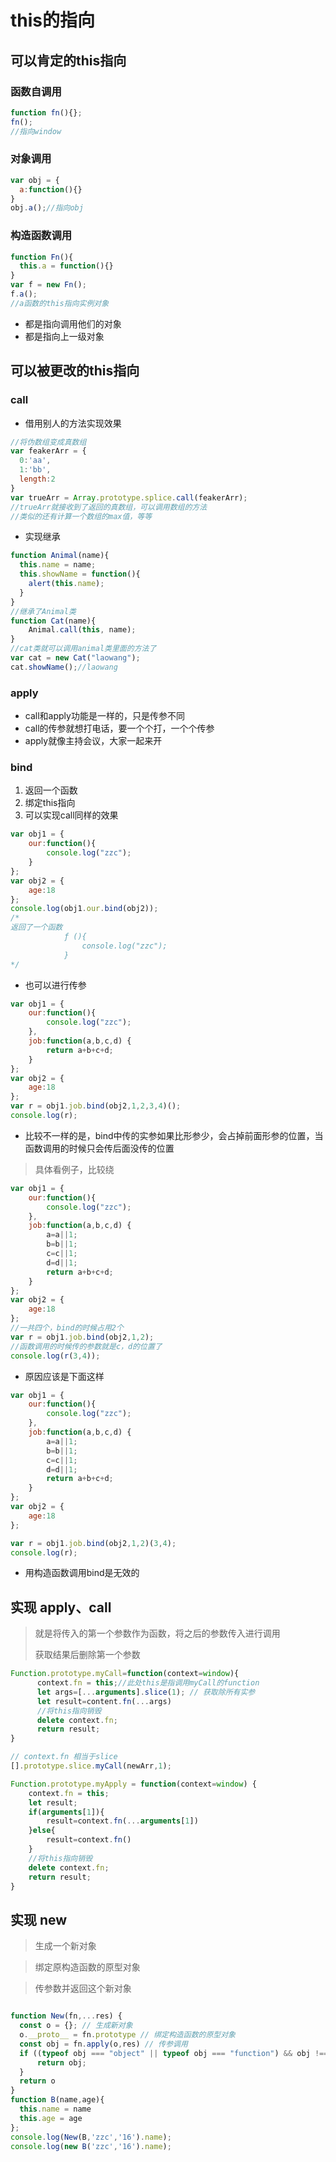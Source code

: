 # this的指向

## 可以肯定的this指向

### 函数自调用

```js
function fn(){};
fn();
//指向window
```

### 对象调用

```js
var obj = {
  a:function(){}
}
obj.a();//指向obj
```

### 构造函数调用

```js
function Fn(){
  this.a = function(){}
}
var f = new Fn();
f.a();
//a函数的this指向实例对象
```

- 都是指向调用他们的对象
- 都是指向上一级对象

## 可以被更改的this指向

### call

- 借用别人的方法实现效果

```js
//将伪数组变成真数组
var feakerArr = {
  0:'aa',
  1:'bb',
  length:2
}
var trueArr = Array.prototype.splice.call(feakerArr);
//trueArr就接收到了返回的真数组，可以调用数组的方法
//类似的还有计算一个数组的max值，等等
```

- 实现继承

```js
function Animal(name){
  this.name = name;
  this.showName = function(){
    alert(this.name);
  }
}
//继承了Animal类
function Cat(name){
    Animal.call(this, name);
}
//cat类就可以调用animal类里面的方法了
var cat = new Cat("laowang");
cat.showName();//laowang
```



### apply

- call和apply功能是一样的，只是传参不同
- call的传参就想打电话，要一个个打，一个个传参
- apply就像主持会议，大家一起来开

### bind

1. 返回一个函数
2. 绑定this指向
3. 可以实现call同样的效果

```js
var obj1 = {
    our:function(){
        console.log("zzc");
    }
};
var obj2 = {
    age:18
};
console.log(obj1.our.bind(obj2));
/*
返回了一个函数
			ƒ (){
                console.log("zzc");
            }
*/
```

- 也可以进行传参

```js
var obj1 = {
    our:function(){
        console.log("zzc");
    },
    job:function(a,b,c,d) {
        return a+b+c+d;
    }
};
var obj2 = {
    age:18
};
var r = obj1.job.bind(obj2,1,2,3,4)();
console.log(r);
```

- 比较不一样的是，bind中传的实参如果比形参少，会占掉前面形参的位置，当函数调用的时候只会传后面没传的位置

> 具体看例子，比较绕

```js
var obj1 = {
    our:function(){
        console.log("zzc");
    },
    job:function(a,b,c,d) {
        a=a||1;
        b=b||1;
        c=c||1;
        d=d||1;
        return a+b+c+d;
    }
};
var obj2 = {
    age:18
};
//一共四个，bind的时候占用2个
var r = obj1.job.bind(obj2,1,2);
//函数调用的时候传的参数就是c，d的位置了
console.log(r(3,4));
```

- 原因应该是下面这样

```js
var obj1 = {
    our:function(){
        console.log("zzc");
    },
    job:function(a,b,c,d) {
        a=a||1;
        b=b||1;
        c=c||1;
        d=d||1;
        return a+b+c+d;
    }
};
var obj2 = {
    age:18
};

var r = obj1.job.bind(obj2,1,2)(3,4);
console.log(r);
```

- 用构造函数调用bind是无效的

## 实现 apply、call

> 就是将传入的第一个参数作为函数，将之后的参数传入进行调用
>
> 获取结果后删除第一个参数

```js
Function.prototype.myCall=function(context=window){
      context.fn = this;//此处this是指调用myCall的function
      let args=[...arguments].slice(1); // 获取除所有实参
      let result=content.fn(...args)
      //将this指向销毁
      delete context.fn;
      return result;
}

// context.fn 相当于slice
[].prototype.slice.myCall(newArr,1);

Function.prototype.myApply = function(context=window) {
    context.fn = this;
    let result;
    if(arguments[1]){
        result=context.fn(...arguments[1])
    }else{
        result=context.fn()
    }
    //将this指向销毁
    delete context.fn;
    return result;
}

```

## 实现 new

> 生成一个新对象

> 绑定原构造函数的原型对象

> 传参数并返回这个新对象

```js

function New(fn,...res) {
  const o = {}; // 生成新对象
  o.__proto__ = fn.prototype // 绑定构造函数的原型对象
  const obj = fn.apply(o,res) // 传参调用
  if ((typeof obj === "object" || typeof obj === "function") && obj !== null) {
      return obj;
  }
  return o
}
function B(name,age){
  this.name = name
  this.age = age
};
console.log(New(B,'zzc','16').name);
console.log(new B('zzc','16').name);

```